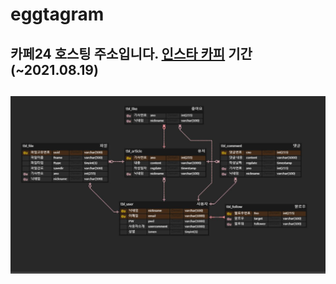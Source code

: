 # eggtagram


카페24 호스팅 주소입니다. [인스타 카피](http://eggman9298.cafe24.com/) 기간(~2021.08.19)
-------------




![테이블 ERD  ](img/ERD.JPG)
-----------
